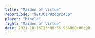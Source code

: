 ```yaml
---
title: "Maiden of Virtue"
reportCode: "92tJC1P8zdqrZ43p"
player: "Minela"
fight: "Maiden of Virtue"
date: 2021-10-16T13:08:36.936000+00:00
---
```

